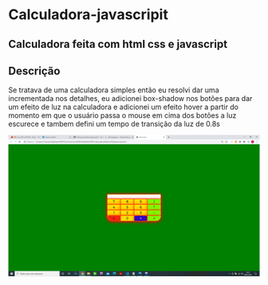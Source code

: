 # Calculadora-javascripit
## Calculadora feita com html css e javascript

## Descrição

Se tratava de uma calculadora simples então eu resolvi dar uma incrementada nos detalhes, eu adicionei box-shadow nos botões para dar um efeito de luz na calculadora
e adicionei um efeito hover a partir do momento em que o usuário passa o mouse em cima dos botões a luz escurece e tambem defini um tempo de transição da luz de 0.8s 



![imagem calculadora js](https://github.com/evandroid95/Calculadora-javascript/blob/trabalhos/Captura%20de%20Tela%20(287).png)
